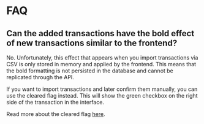 # FAQ

## Can the added transactions have the bold effect of new transactions similar to the frontend?

No. Unfortunately, this effect that appears when you import transactions via CSV is only stored in memory and applied
by the frontend. This means that the bold formatting is not persisted in the database and cannot be replicated
through the API.

If you want to import transactions and later confirm them manually, you can use the cleared flag instead.
This will show the green checkbox on the right side of the transaction in the interface.

Read more about the cleared flag [here](https://actualbudget.org/docs/accounts/reconciliation/#work-flow).
